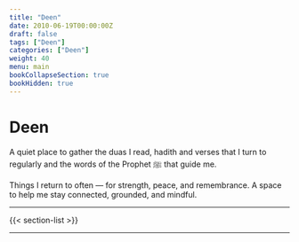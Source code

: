 ```yaml
---
title: "Deen"
date: 2010-06-19T00:00:00Z
draft: false
tags: ["Deen"]
categories: ["Deen"]
weight: 40
menu: main
bookCollapseSection: true
bookHidden: true
---
```


# Deen

A quiet place to gather the duas I read, hadith  and verses that I turn to regularly and the words of the Prophet ﷺ that guide me.


Things I return to often — for strength, peace, and remembrance. A space to help me stay connected, grounded, and mindful.

---

{{< section-list >}}

---